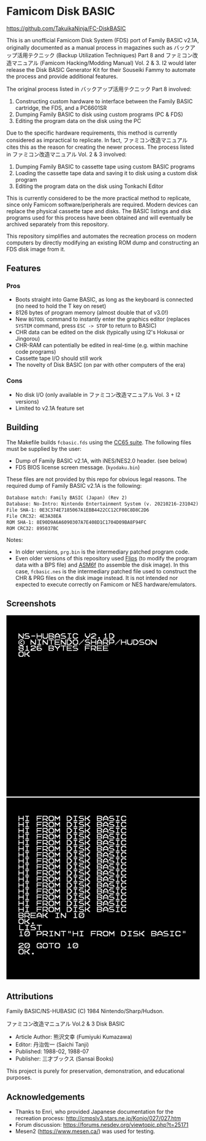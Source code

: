 # Famicom Disk BASIC

https://github.com/TakuikaNinja/FC-DiskBASIC

This is an unofficial Famicom Disk System (FDS) port of Family BASIC v2.1A, originally documented as a manual process in magazines such as バックアップ活用テクニック (Backup Utilization Techniques) Part 8 and ファミコン改造マニュアル (Famicom Hacking/Modding Manual) Vol. 2 & 3. I2 would later release the Disk BASIC Generator Kit for their Souseiki Fammy to automate the process and provide additional features.

The original process listed in バックアップ活用テクニック Part 8 involved:
1. Constructing custom hardware to interface between the Family BASIC cartridge, the FDS, and a PC6601SR
2. Dumping Family BASIC to disk using custom programs (PC & FDS)
3. Editing the program data on the disk using the PC

Due to the specific hardware requirements, this method is currently considered as impractical to replicate. In fact, ファミコン改造マニュアル cites this as the reason for creating the newer process. The process listed in ファミコン改造マニュアル Vol. 2 & 3 involved:
1. Dumping Family BASIC to cassette tape using custom BASIC programs
2. Loading the cassette tape data and saving it to disk using a custom disk program
3. Editing the program data on the disk using Tonkachi Editor

This is currently considered to be the more practical method to replicate, since only Famicom software/peripherals are required. Modern devices can replace the physical cassette tape and disks. The BASIC listings and disk programs used for this process have been obtained and will eventually be archived separately from this repository.

This repository simplifies and automates the recreation process on modern computers by directly modifying an existing ROM dump and constructing an FDS disk image from it.

## Features

### Pros

- Boots straight into Game BASIC, as long as the keyboard is connected (no need to hold the T key on reset)
- 8126 bytes of program memory (almost double that of v3.0!)
- New `BGTOOL` command to instantly enter the graphics editor (replaces `SYSTEM` command, press `ESC -> STOP` to return to BASIC)
- CHR data can be edited on the disk (typically using I2's Hokusai or Jingorou)
- CHR-RAM can potentially be edited in real-time (e.g. within machine code programs)
- Cassette tape I/O should still work
- The novelty of Disk BASIC (on par with other computers of the era)

### Cons

- No disk I/O (only available in ファミコン改造マニュアル Vol. 3 + I2 versions)
- Limited to v2.1A feature set

## Building

The Makefile builds `fcbasic.fds` using the [CC65 suite](https://cc65.github.io/). The following files must be supplied by the user: 
- Dump of Family BASIC v2.1A, with iNES/NES2.0 header. (see below)
- FDS BIOS license screen message. (`kyodaku.bin`)

These files are not provided by this repo for obvious legal reasons. The required dump of Family BASIC v2.1A is the following: 

```
Database match: Family BASIC (Japan) (Rev 2)
Database: No-Intro: Nintendo Entertainment System (v. 20210216-231042)
File SHA-1: 0E3C374E7185067A1EBB4422CC12CF08C8D8C2D6
File CRC32: 4E3A38EA
ROM SHA-1: 8E90D9A6A6090307A7E408D1C1704D09BA8F94FC
ROM CRC32: 895037BC
```

Notes:
- In older versions, `prg.bin` is the intermediary patched program code.
- Even older versions of this repository used [Flips](https://github.com/Alcaro/Flips) (to modify the program data with a BPS file) and [ASM6f](https://github.com/freem/asm6f) (to assemble the disk image). In this case, `fcbasic.nes` is the intermediary patched file used to construct the CHR & PRG files on the disk image instead. It is not intended nor expected to execute correctly on Famicom or NES hardware/emulators.

## Screenshots

![Startup screen](/img/fcbasic_000.png)
![Example program](/img/fcbasic_001.png)

## Attributions

Family BASIC/NS-HUBASIC (C) 1984 Nintendo/Sharp/Hudson. 

ファミコン改造マニュアル Vol.2 & 3 Disk BASIC
- Article Author: 熊沢文幸 (Fumiyuki Kumazawa)
- Editor: 丹治佐一 (Saichi Tanji)
- Published: 1988-02, 1988-07
- Publisher: 三才ブックス (Sansai Books)

This project is purely for preservation, demonstration, and educational purposes.

## Acknowledgements

- Thanks to Enri, who provided Japanese documentation for the recreation process: http://cmpslv3.stars.ne.jp/Konjo/027/027.htm
- Forum discussion: https://forums.nesdev.org/viewtopic.php?t=25171
- Mesen2 (https://www.mesen.ca/) was used for testing.

